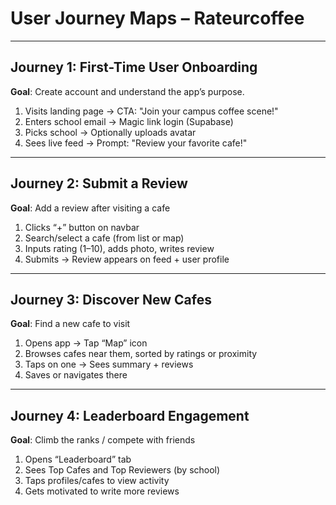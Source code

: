 # User Journey Maps – Rateurcoffee

---
## Journey 1: First-Time User Onboarding

**Goal**: Create account and understand the app’s purpose.

1. Visits landing page → CTA: "Join your campus coffee scene!"
2. Enters school email → Magic link login (Supabase)
3. Picks school → Optionally uploads avatar
4. Sees live feed → Prompt: "Review your favorite cafe!"

---
## Journey 2: Submit a Review

**Goal**: Add a review after visiting a cafe

1. Clicks “+” button on navbar
2. Search/select a cafe (from list or map)
3. Inputs rating (1–10), adds photo, writes review
4. Submits → Review appears on feed + user profile

---
## Journey 3: Discover New Cafes

**Goal**: Find a new cafe to visit

1. Opens app → Tap “Map” icon
2. Browses cafes near them, sorted by ratings or proximity
3. Taps on one → Sees summary + reviews
4. Saves or navigates there

---
## Journey 4: Leaderboard Engagement

**Goal**: Climb the ranks / compete with friends

1. Opens “Leaderboard” tab
2. Sees Top Cafes and Top Reviewers (by school)
3. Taps profiles/cafes to view activity
4. Gets motivated to write more reviews